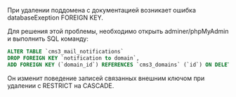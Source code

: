 При удалении поддомена с документацией возникает ошибка databaseExeption FOREIGN KEY.

Для решения этой проблемы, необходимо открыть adminer/phpMyAdmin и выполнить SQL команду:
```sql
ALTER TABLE `cms3_mail_notifications`
DROP FOREIGN KEY `notification to domain`,
ADD FOREIGN KEY (`domain_id`) REFERENCES `cms3_domains` (`id`) ON DELETE CASCADE ON UPDATE CASCADE
```
Он изменит поведение записей связанных внешним ключом при удалении с RESTRICT на CASCADE.
